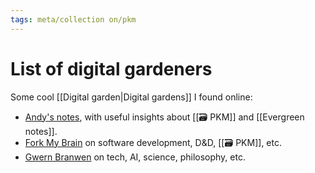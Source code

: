 ```yaml
---
tags: meta/collection on/pkm
---
```


# List of digital gardeners

Some cool [[Digital garden|Digital gardens]] I found online:

- [Andy's notes](https://notes.andymatuschak.org/About_these_notes), with useful insights about [[🗃️ PKM]] and [[Evergreen notes]].
- [Fork My Brain](https://notes.nicolevanderhoeven.com) on software development, D&D, [[🗃️ PKM]], etc.
- [Gwern Branwen](https://www.gwern.net) on tech, AI, science, philosophy, etc.

